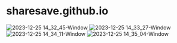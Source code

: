 # sharesave.github.io
![2023-12-25 14_32_45-Window](https://github.com/mainakdeykol/sharesave.github.io/assets/78541869/926e27c0-ebae-47e8-8a22-3fb0d26799e9)
![2023-12-25 14_33_27-Window](https://github.com/mainakdeykol/sharesave.github.io/assets/78541869/17bdb4a2-d0d3-4ee6-96a3-60468833fcd4)
![2023-12-25 14_34_11-Window](https://github.com/mainakdeykol/sharesave.github.io/assets/78541869/3d73753c-6b98-4e2a-bd31-357ff55b0d46)
![2023-12-25 14_35_04-Window](https://github.com/mainakdeykol/sharesave.github.io/assets/78541869/3e032002-f83f-4bca-952c-4951016129e5)



